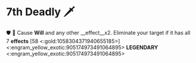 # **7th Deadly** :dagger: 

:shield: 🔀 Cause __Will__ and any other __effect__x2. Eliminate your target if it has all 7 __effects__ [58 <:gold:1058304371940655185>]
<:engram_yellow_exotic:905174973491064895> __LEGENDARY__ <:engram_yellow_exotic:905174973491064895>
